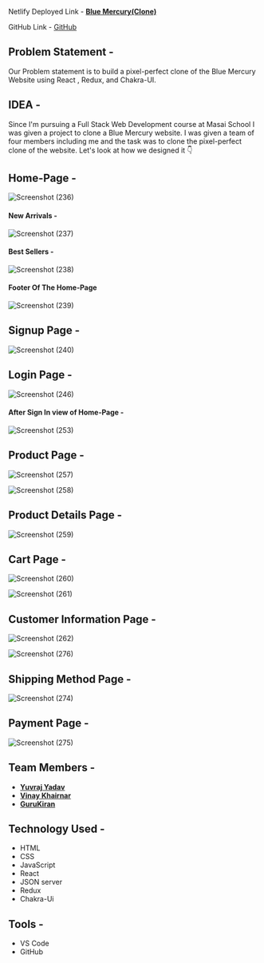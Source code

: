 Netlify Deployed Link - [**Blue Mercury(Clone)**](https://blue-mercuryclone2.netlify.app/)

GitHub Link - [GitHub](https://github.com/yuvraj99-cell/Blue-Mercury-React)

## Problem Statement -

Our Problem statement is to build a pixel-perfect clone of the Blue Mercury Website using React , Redux, and Chakra-UI.


## IDEA -

Since I'm pursuing a Full Stack Web Development course at Masai School I was given a project to clone a Blue Mercury website. I was given a team of four members including me and the task was to clone the pixel-perfect clone of the website. Let's look at how we designed it 👇

## Home-Page -
![Screenshot (236)](https://user-images.githubusercontent.com/108890778/201250253-68b7fe2e-2624-4f3a-9493-d4b1edc5cf19.png)


####  New Arrivals -

![Screenshot (237)](https://user-images.githubusercontent.com/108890778/201250344-8cb377e4-114a-4814-97ff-23c19d4a3a32.png)


####  Best Sellers -


![Screenshot (238)](https://user-images.githubusercontent.com/108890778/201250392-07a63383-f0e3-428f-8653-2e94c9744e56.png)



#### Footer Of The Home-Page

![Screenshot (239)](https://user-images.githubusercontent.com/108890778/201250470-d80285bb-c4ca-4abd-bb7a-9ecc3b914fe5.png)



## Signup Page -


![Screenshot (240)](https://user-images.githubusercontent.com/108890778/201250509-6516bfa5-4636-44c6-8944-11d1ac441244.png)



 ## Login Page -

![Screenshot (246)](https://user-images.githubusercontent.com/108890778/201250546-e2f370ca-7643-413c-995f-a7867494f5eb.png)



#### After Sign In view of Home-Page -

![Screenshot (253)](https://user-images.githubusercontent.com/108890778/201250582-2d7585dd-61d3-412d-99ba-2e3e27b1c0ca.png)



## Product Page -

![Screenshot (257)](https://user-images.githubusercontent.com/108890778/201250716-7e9233dd-a74c-4388-b549-a61620762c69.png)

![Screenshot (258)](https://user-images.githubusercontent.com/108890778/201250747-10fda01d-e2fa-435c-a86c-f7d7e0e40b0a.png)


## Product Details Page - 


![Screenshot (259)](https://user-images.githubusercontent.com/108890778/201250782-f8239fe1-3070-4cbb-8847-f3a73508198e.png)



## Cart Page -

![Screenshot (260)](https://user-images.githubusercontent.com/108890778/201250880-d7e14ef6-988e-4f88-87cb-970f709e13f7.png)

![Screenshot (261)](https://user-images.githubusercontent.com/108890778/201250915-a95b6461-4fcd-42a5-a827-bd4b912646ab.png)


## Customer Information Page -

![Screenshot (262)](https://user-images.githubusercontent.com/108890778/201250978-782a9ad9-8ef7-47d7-9d8f-ba79bba4f590.png)


![Screenshot (276)](https://user-images.githubusercontent.com/108890778/201251018-2c2355e9-f4d2-482c-ad06-1dd460fce06b.png)

## Shipping Method Page -
![Screenshot (274)](https://user-images.githubusercontent.com/108890778/201251100-29438289-e02f-435a-95aa-429757a07208.png)


## Payment Page -

![Screenshot (275)](https://user-images.githubusercontent.com/108890778/201251132-7fa09423-e3c0-4b12-ab0a-358b6ea6ce2c.png)


## Team Members -


- [**Yuvraj Yadav**](https://github.com/yuvraj99-cell)
- [**Vinay Khairnar**](https://github.com/Vinay-Khairnar)
- [**GuruKiran**](https://github.com/Guru1926)



## Technology Used -


- HTML
- CSS
- JavaScript
- React 
- JSON server
- Redux
- Chakra-Ui

## Tools -

- VS Code
- GitHub
